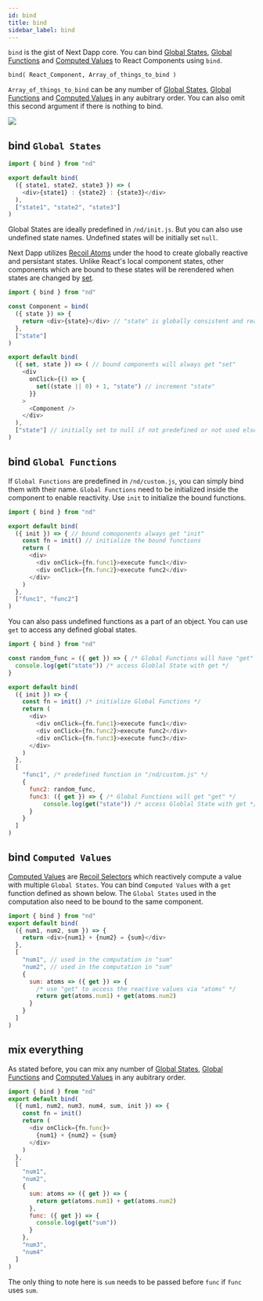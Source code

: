 ```yaml
---
id: bind
title: bind
sidebar_label: bind
---
```


`bind` is the gist of Next Dapp core. You can bind [Global States](/next-dapp/docs/global-states), [Global Functions](/next-dapp/docs/global-functions) and [Computed Values](/next-dapp/docs/computed-values) to React Components using `bind`.

`bind( React_Component, Array_of_things_to_bind )`

`Array_of_things_to_bind` can be any number of [Global States](/next-dapp/docs/global-states), [Global Functions](/next-dapp/docs/global-functions) and [Computed Values](/next-dapp/docs/computed-values) in any aubitrary order. You can also omit this second argument if there is nothing to bind.

![](/next-dapp/img/diagram-1.png)

## bind `Global States`

```javascript
import { bind } from "nd"

export default bind(
  ({ state1, state2, state3 }) => (
    <div>{state1} : {state2} : {state3}</div>
  ),
  ["state1", "state2", "state3"]
)

```

Global States are ideally predefined in `/nd/init.js`. But you can also use undefined state names. Undefined states will be initially set `null`.

Next Dapp utilizes [Recoil Atoms](https://recoiljs.org/docs/basic-tutorial/atoms) under the hood to create globally reactive and persistant states. Unlike React's local component states, other components which are bound to these states will be rerendered when states are changed by [set](/next-dapp/docs/set).

```javascript
import { bind } from "nd"

const Component = bind(
  ({ state }) => {
    return <div>{state}</div> // "state" is globally consistent and reactive
  },
  ["state"]
)

export default bind(
  ({ set, state }) => ( // bound components will always get "set"
    <div
      onClick={() => {
        set((state || 0) + 1, "state") // increment "state"
      }}
    >
      <Component />
    </div>
  ),
  ["state"] // initially set to null if not predefined or not used elsewhere before
)
```

## bind `Global Functions`

If `Global Functions` are predefined in `/nd/custom.js`, you can simply bind them with their name. `Global Functions` need to be initialized inside the component to enable reactivity. Use `init` to initialize the bound functions.

```javascript
import { bind } from "nd"

export default bind(
  ({ init }) => { // bound comoponents always get "init"
    const fn = init() // initialize the bound functions
	return (
      <div>
        <div onClick={fn.func1}>execute func1</div>
        <div onClick={fn.func2}>execute func2</div>
      </div>
    )
  },
  ["func1", "func2"]
)
```

You can also pass undefined functions as a part of an object.  You can use `get` to access any defined global states.

```javascript
import { bind } from "nd"

const random_func = ({ get }) => { /* Global Functions will have "get" */
  console.log(get("state")) /* access Globlal State with get */
}

export default bind(
  ({ init }) => {
    const fn = init() /* initialize Global Functions */
    return (
      <div>
        <div onClick={fn.func1}>execute func1</div>
        <div onClick={fn.func2}>execute func2</div>
        <div onClick={fn.func3}>execute func3</div>		
      </div>
    )
  },
  [
    "func1", /* predefined function in "/nd/custom.js" */
    {
      func2: random_func,
      func3: ({ get }) => { /* Global Functions will get "get" */
          console.log(get("state")) /* access Globlal State with get */
      }		  
    }
  ]
)
```

## bind `Computed Values`

[Computed Values](/next-dapp/docs/computed-values/) are [Recoil Selectors](https://recoiljs.org/docs/basic-tutorial/selectors) which reactively compute a value with multiple `Global States`. You can bind `Computed Values` with a `get` function defined as shown below. The `Global States` used in the computation also need to be bound to the same component.

```javascript
import { bind } from "nd"
export default bind(
  ({ num1, num2, sum }) => {
    return <div>{num1} + {num2} = {sum}</div>
  },
  [
    "num1", // used in the computation in "sum"
    "num2", // used in the computation in "sum"
    {
      sum: atoms => ({ get }) => {
	    /* use "get" to access the reactive values via "atoms" */
        return get(atoms.num1) + get(atoms.num2)
      }
    }
  ]
)
```

## mix everything

As stated before, you can mix any number of [Global States](/next-dapp/docs/global-states), [Global Functions](/next-dapp/docs/global-functions) and [Computed Values](/next-dapp/docs/computed-values) in any aubitrary order.


```javascript
import { bind } from "nd"
export default bind(
  ({ num1, num2, num3, num4, sum, init }) => {
    const fn = init()
    return (
      <div onClick={fn.func}>
        {num1} + {num2} = {sum}
      </div>
    )
  },
  [
    "num1",
    "num2",
    {
      sum: atoms => ({ get }) => {
        return get(atoms.num1) + get(atoms.num2)
      },
      func: ({ get }) => {
        console.log(get("sum"))
	  }
    },
    "num3",
    "num4"
  ]
)
```

The only thing to note here is `sum` needs to be passed before `func` if `func` uses `sum`.
